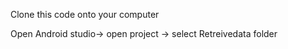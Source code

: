 Clone this code onto your computer

Open Android studio-> open project -> select Retreivedata folder